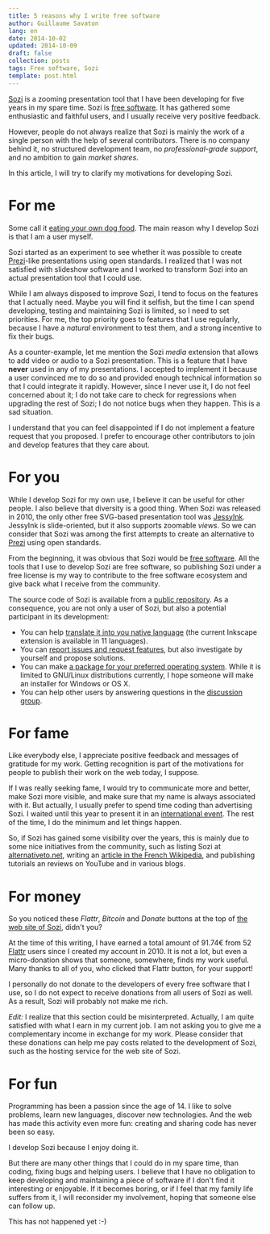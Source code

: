 ```yaml
---
title: 5 reasons why I write free software
author: Guillaume Savaton
lang: en
date: 2014-10-02
updated: 2014-10-09
draft: false
collection: posts
tags: Free software, Sozi
template: post.html
---
```


[Sozi](http://sozi.baierouge.fr) is a zooming presentation tool that I
have been developing for five years in my spare time.
Sozi is [free software](https://www.gnu.org/philosophy/free-sw.en.html).
It has gathered some enthusiastic and faithful users, and I usually
receive very positive feedback.

However, people do not always realize that Sozi is mainly the work of a
single person with the help of several contributors.
There is no company behind it, no structured development team,
no *professional-grade support*, and no ambition to gain *market shares*.

In this article, I will try to clarify my motivations for developing Sozi.

<!-- more -->

For me
======

Some call it [eating your own dog food](https://en.wikipedia.org/wiki/Eating_your_own_dog_food).
The main reason why I develop Sozi is that I am a user myself.

Sozi started as an experiment to see whether it was possible
to create [Prezi](http://prezi.com/)-like presentations using open standards.
I realized that I was not satisfied with slideshow software and I worked
to transform Sozi into an actual presentation tool that I could use.

While I am always disposed to improve Sozi, I tend to focus on the features that
I actually need.
Maybe you will find it selfish, but the time I can spend developing, testing and
maintaining Sozi is limited, so I need to set priorities.
For me, the top priority goes to features that I use regularly, because I have a
*natural* environment to test them, and a strong incentive to fix their bugs.

As a counter-example, let me mention the Sozi *media* extension that allows to add video
or audio to a Sozi presentation.
This is a feature that I have **never** used in any of my presentations.
I accepted to implement it because a user convinced me to do so and provided enough
technical information so that I could integrate it rapidly.
However, since I never use it, I do not feel concerned about it;
I do not take care to check for regressions when upgrading the rest of Sozi;
I do not notice bugs when they happen.
This is a sad situation.

I understand that you can feel disappointed if I do not implement a feature request that you proposed.
I prefer to encourage other contributors to join and develop features that they care about.

For you
=======

While I develop Sozi for my own use, I believe it can be useful for other people.
I also believe that diversity is a good thing.
When Sozi was released in 2010, the only other free SVG-based presentation tool was
[JessyInk](https://code.google.com/p/jessyink/).
JessyInk is slide-oriented, but it also supports zoomable *views*.
So we can consider that Sozi was among the first attempts to create an alternative to
[Prezi](http://prezi.com/) using open standards.

From the beginning, it was obvious that Sozi would be [free software](https://www.gnu.org/philosophy/free-sw.en.html).
All the tools that I use to develop Sozi are free software, so publishing Sozi under a free license
is my way to contribute to the free software ecosystem and give back what I receive from the community.

The source code of Sozi is available from a [public repository](https://github.com/senshu/Sozi).
As a consequence, you are not only a user of Sozi, but also a potential participant in its development:
* You can help [translate it into you native language](https://translations.launchpad.net/sozi) (the current Inkscape extension is available in 11 languages).
* You can [report issues and request features](https://github.com/senshu/Sozi/issues), but also investigate by yourself and propose solutions.
* You can make [a package for your preferred operating system](http://sozi.baierouge.fr/pages/install-linux.html).
  While it is limited to GNU/Linux distributions currently, I hope someone will make an installer for Windows or OS X.
* You can help other users by answering questions in the [discussion group](http://groups.google.com/group/sozi-users).

For fame
========

Like everybody else, I appreciate positive feedback
and messages of gratitude for my work.
Getting recognition is part of the motivations for people to publish their work
on the web today, I suppose.

If I was really seeking fame, I would try to communicate more and better,
make Sozi more visible, and make sure that my name is always associated with it.
But actually, I usually prefer to spend time coding than advertising Sozi.
I waited until this year to present it in an [international event](https://archive.fosdem.org/2014/schedule/event/sozi/).
The rest of the time, I do the minimum and let things happen.

So, if Sozi has gained some visibility over the years, this is mainly due to
some nice initiatives from the community, such as listing Sozi at
[alternativeto.net](http://alternativeto.net/software/prezi/),
writing an [article in the French Wikipedia](https://fr.wikipedia.org/wiki/Sozi),
and publishing tutorials an reviews on YouTube and in various blogs.

For money
=========

So you noticed these *Flattr*, *Bitcoin* and *Donate* buttons at the top of
[the web site of Sozi](http://sozi.baierouge.fr), didn't you?

At the time of this writing, I have earned a total amount of 91.74€
from 52 [Flattr](https://flattr.com) users since I created my account in 2010.
It is not a lot, but even a micro-donation shows that someone, somewhere,
finds my work useful.
Many thanks to all of you, who clicked that Flattr button, for your support!

I personally do not donate to the developers of every free software that I use,
so I do not expect to receive donations from all users of Sozi as well.
As a result, Sozi will probably not make me rich.

*Edit:* I realize that this section could be misinterpreted.
Actually, I am quite satisfied with what I earn in my current job.
I am not asking you to give me a complementary income in exchange for my work.
Please consider that these donations can help me pay costs related to the
development of Sozi, such as the hosting service for the web site of Sozi.

For fun
=======

Programming has been a passion since the age of 14.
I like to solve problems, learn new languages, discover new technologies.
And the web has made this activity even more fun:
creating and sharing code has never been so easy.

I develop Sozi because I enjoy doing it.

But there are many other things that I could do in my spare time,
than coding, fixing bugs and helping users.
I believe that I have no obligation to keep developing and
maintaining a piece of software if I don't find it interesting or enjoyable.
If it becomes boring, or if I feel that my family life suffers from it,
I will reconsider my involvement, hoping that someone else can follow up.

This has not happened yet :-)
